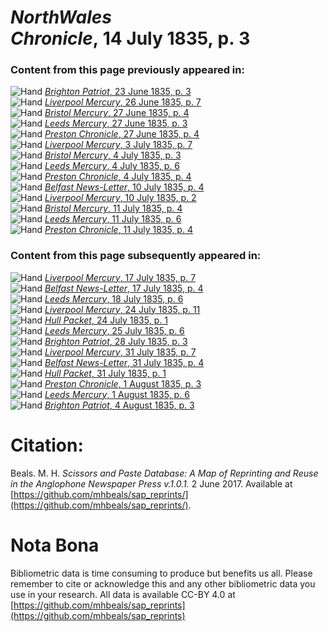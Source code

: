 # *NorthWales Chronicle*, 14 July 1835, p. 3  
  
### Content from this page previously appeared in:  
![Hand](http://scissorsandpaste.net/wp-content/uploads/2017/06/smallhandpointer.png) [*Brighton Patriot*, 23 June 1835, p. 3](https://mhbeals.github.io/sap_html/Brighton-Patriot/Brighton-Patriot-23-June-1835-p-3)  
![Hand](http://scissorsandpaste.net/wp-content/uploads/2017/06/smallhandpointer.png) [*Liverpool Mercury*, 26 June 1835, p. 7](https://mhbeals.github.io/sap_html/Liverpool-Mercury/Liverpool-Mercury-26-June-1835-p-7)  
![Hand](http://scissorsandpaste.net/wp-content/uploads/2017/06/smallhandpointer.png) [*Bristol Mercury*, 27 June 1835, p. 4](https://mhbeals.github.io/sap_html/Bristol-Mercury/Bristol-Mercury-27-June-1835-p-4)  
![Hand](http://scissorsandpaste.net/wp-content/uploads/2017/06/smallhandpointer.png) [*Leeds Mercury*, 27 June 1835, p. 3](https://mhbeals.github.io/sap_html/Leeds-Mercury/Leeds-Mercury-27-June-1835-p-3)  
![Hand](http://scissorsandpaste.net/wp-content/uploads/2017/06/smallhandpointer.png) [*Preston Chronicle*, 27 June 1835, p. 4](https://mhbeals.github.io/sap_html/Preston-Chronicle/Preston-Chronicle-27-June-1835-p-4)  
![Hand](http://scissorsandpaste.net/wp-content/uploads/2017/06/smallhandpointer.png) [*Liverpool Mercury*, 3 July 1835, p. 7](https://mhbeals.github.io/sap_html/Liverpool-Mercury/Liverpool-Mercury-3-July-1835-p-7)  
![Hand](http://scissorsandpaste.net/wp-content/uploads/2017/06/smallhandpointer.png) [*Bristol Mercury*, 4 July 1835, p. 3](https://mhbeals.github.io/sap_html/Bristol-Mercury/Bristol-Mercury-4-July-1835-p-3)  
![Hand](http://scissorsandpaste.net/wp-content/uploads/2017/06/smallhandpointer.png) [*Leeds Mercury*, 4 July 1835, p. 6](https://mhbeals.github.io/sap_html/Leeds-Mercury/Leeds-Mercury-4-July-1835-p-6)  
![Hand](http://scissorsandpaste.net/wp-content/uploads/2017/06/smallhandpointer.png) [*Preston Chronicle*, 4 July 1835, p. 4](https://mhbeals.github.io/sap_html/Preston-Chronicle/Preston-Chronicle-4-July-1835-p-4)  
![Hand](http://scissorsandpaste.net/wp-content/uploads/2017/06/smallhandpointer.png) [*Belfast News-Letter*, 10 July 1835, p. 4](https://mhbeals.github.io/sap_html/Belfast-News-Letter/Belfast-News-Letter-10-July-1835-p-4)  
![Hand](http://scissorsandpaste.net/wp-content/uploads/2017/06/smallhandpointer.png) [*Liverpool Mercury*, 10 July 1835, p. 2](https://mhbeals.github.io/sap_html/Liverpool-Mercury/Liverpool-Mercury-10-July-1835-p-2)  
![Hand](http://scissorsandpaste.net/wp-content/uploads/2017/06/smallhandpointer.png) [*Bristol Mercury*, 11 July 1835, p. 4](https://mhbeals.github.io/sap_html/Bristol-Mercury/Bristol-Mercury-11-July-1835-p-4)  
![Hand](http://scissorsandpaste.net/wp-content/uploads/2017/06/smallhandpointer.png) [*Leeds Mercury*, 11 July 1835, p. 6](https://mhbeals.github.io/sap_html/Leeds-Mercury/Leeds-Mercury-11-July-1835-p-6)  
![Hand](http://scissorsandpaste.net/wp-content/uploads/2017/06/smallhandpointer.png) [*Preston Chronicle*, 11 July 1835, p. 4](https://mhbeals.github.io/sap_html/Preston-Chronicle/Preston-Chronicle-11-July-1835-p-4)  
  
### Content from this page subsequently appeared in:  
![Hand](http://scissorsandpaste.net/wp-content/uploads/2017/06/smallhandpointer.png) [*Liverpool Mercury*, 17 July 1835, p. 7](https://mhbeals.github.io/sap_html/Liverpool-Mercury/Liverpool-Mercury-17-July-1835-p-7)  
![Hand](http://scissorsandpaste.net/wp-content/uploads/2017/06/smallhandpointer.png) [*Belfast News-Letter*, 17 July 1835, p. 4](https://mhbeals.github.io/sap_html/Belfast-News-Letter/Belfast-News-Letter-17-July-1835-p-4)  
![Hand](http://scissorsandpaste.net/wp-content/uploads/2017/06/smallhandpointer.png) [*Leeds Mercury*, 18 July 1835, p. 6](https://mhbeals.github.io/sap_html/Leeds-Mercury/Leeds-Mercury-18-July-1835-p-6)  
![Hand](http://scissorsandpaste.net/wp-content/uploads/2017/06/smallhandpointer.png) [*Liverpool Mercury*, 24 July 1835, p. 11](https://mhbeals.github.io/sap_html/Liverpool-Mercury/Liverpool-Mercury-24-July-1835-p-11)  
![Hand](http://scissorsandpaste.net/wp-content/uploads/2017/06/smallhandpointer.png) [*Hull Packet*, 24 July 1835, p. 1](https://mhbeals.github.io/sap_html/Hull-Packet/Hull-Packet-24-July-1835-p-1)  
![Hand](http://scissorsandpaste.net/wp-content/uploads/2017/06/smallhandpointer.png) [*Leeds Mercury*, 25 July 1835, p. 6](https://mhbeals.github.io/sap_html/Leeds-Mercury/Leeds-Mercury-25-July-1835-p-6)  
![Hand](http://scissorsandpaste.net/wp-content/uploads/2017/06/smallhandpointer.png) [*Brighton Patriot*, 28 July 1835, p. 3](https://mhbeals.github.io/sap_html/Brighton-Patriot/Brighton-Patriot-28-July-1835-p-3)  
![Hand](http://scissorsandpaste.net/wp-content/uploads/2017/06/smallhandpointer.png) [*Liverpool Mercury*, 31 July 1835, p. 7](https://mhbeals.github.io/sap_html/Liverpool-Mercury/Liverpool-Mercury-31-July-1835-p-7)  
![Hand](http://scissorsandpaste.net/wp-content/uploads/2017/06/smallhandpointer.png) [*Belfast News-Letter*, 31 July 1835, p. 4](https://mhbeals.github.io/sap_html/Belfast-News-Letter/Belfast-News-Letter-31-July-1835-p-4)  
![Hand](http://scissorsandpaste.net/wp-content/uploads/2017/06/smallhandpointer.png) [*Hull Packet*, 31 July 1835, p. 1](https://mhbeals.github.io/sap_html/Hull-Packet/Hull-Packet-31-July-1835-p-1)  
![Hand](http://scissorsandpaste.net/wp-content/uploads/2017/06/smallhandpointer.png) [*Preston Chronicle*, 1 August 1835, p. 3](https://mhbeals.github.io/sap_html/Preston-Chronicle/Preston-Chronicle-1-August-1835-p-3)  
![Hand](http://scissorsandpaste.net/wp-content/uploads/2017/06/smallhandpointer.png) [*Leeds Mercury*, 1 August 1835, p. 6](https://mhbeals.github.io/sap_html/Leeds-Mercury/Leeds-Mercury-1-August-1835-p-6)  
![Hand](http://scissorsandpaste.net/wp-content/uploads/2017/06/smallhandpointer.png) [*Brighton Patriot*, 4 August 1835, p. 3](https://mhbeals.github.io/sap_html/Brighton-Patriot/Brighton-Patriot-4-August-1835-p-3)  


# Citation: 

Beals. M. H. *Scissors and Paste Database: A Map of Reprinting and Reuse in the Anglophone Newspaper Press v.1.0.1.* 2 June 2017. Available at [https://github.com/mhbeals/sap_reprints/](https://github.com/mhbeals/sap_reprints/). 

# Nota Bona

Bibliometric data is time consuming to produce but benefits us all. Please remember to cite or acknowledge this and any other bibliometric data you use in your research. All data is available CC-BY 4.0 at [https://github.com/mhbeals/sap_reprints](https://github.com/mhbeals/sap_reprints)